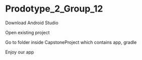 # Prodotype_2_Group_12
Download Android Studio

Open existing project

Go to folder inside CapstoneProject which contains app, gradle

Enjoy our app
